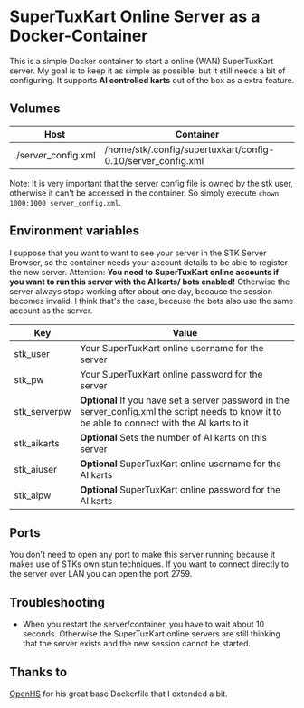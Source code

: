 # SuperTuxKart Online Server as a Docker-Container 
This is a simple Docker container to start a online (WAN) SuperTuxKart server.
My goal is to keep it as simple as possible, but it still needs a bit of configuring.
It supports **AI controlled karts** out of the box as a extra feature. 

## Volumes
| Host                | Container                                                    |
|---------------------|--------------------------------------------------------------|
| ./server_config.xml | /home/stk/.config/supertuxkart/config-0.10/server_config.xml |

Note: It is very important that the server config file is owned by the stk user, otherwise it can't be accessed in the container. So simply execute `chown 1000:1000 server_config.xml`.

## Environment variables
I suppose that you want to want to see your server in the STK Server Browser, so the container needs your account details to be able to register the new server.
Attention: **You need to SuperTuxKart online accounts if you want to run this server with the AI karts/ bots enabled!** Otherwise the server always stops working after about one day, because the session becomes invalid. I think that's the case, because the bots also use the same account as the server.

| Key          | Value                                                                                                                                |
|--------------|--------------------------------------------------------------------------------------------------------------------------------------|
| stk_user     | Your SuperTuxKart online username for the server                                                                                             |
| stk_pw       | Your SuperTuxKart online password for the server                                                                                                   |
| stk_serverpw | **Optional** If you have set a server password in the server_config.xml the script needs to know it to be able to connect with the AI karts to it |
| stk_aikarts | **Optional** Sets the number of AI karts on this server|
| stk_aiuser | **Optional** SuperTuxKart online username for the AI karts|
| stk_aipw | **Optional** SuperTuxKart online password for the AI karts|

## Ports
You don't need to open any port to make this server running because it makes use of STKs own stun techniques. If you want to connect directly to the server over LAN you can open the port 2759. 

## Troubleshooting
- When you restart the server/container, you have to wait about 10 seconds. Otherwise the SuperTuxKart online servers are still thinking that the server exists and the new session cannot be started.
## Thanks to 
[OpenHS](https://github.com/openhs/docker-supertuxkart-server) for his great base Dockerfile that I extended a bit.
